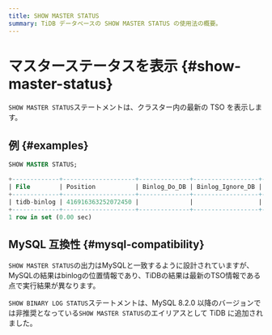 ```yaml
---
title: SHOW MASTER STATUS
summary: TiDB データベースの SHOW MASTER STATUS の使用法の概要。
---
```


# マスターステータスを表示 {#show-master-status}

`SHOW MASTER STATUS`ステートメントは、クラスター内の最新の TSO を表示します。

## 例 {#examples}

```sql
SHOW MASTER STATUS;
```

```sql
+-------------+--------------------+--------------+------------------+-------------------+
| File        | Position           | Binlog_Do_DB | Binlog_Ignore_DB | Executed_Gtid_Set |
+-------------+--------------------+--------------+------------------+-------------------+
| tidb-binlog | 416916363252072450 |              |                  |                   |
+-------------+--------------------+--------------+------------------+-------------------+
1 row in set (0.00 sec)
```

## MySQL 互換性 {#mysql-compatibility}

`SHOW MASTER STATUS`の出力はMySQLと一致するように設計されていますが、MySQLの結果はbinlogの位置情報であり、TiDBの結果は最新のTSO情報である点で実行結果が異なります。

`SHOW BINARY LOG STATUS`ステートメントは、MySQL 8.2.0 以降のバージョンでは非推奨となっている`SHOW MASTER STATUS`のエイリアスとして TiDB に追加されました。
